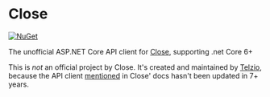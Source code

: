 # Close
[![NuGet](https://img.shields.io/nuget/v/close.svg)](https://www.nuget.org/packages/close/)

The unofficial ASP.NET Core API client for [Close](https://close.com), supporting .net Core 6+

This is _not_ an official project by Close. It's created and maintained by [Telzio](https://telzio.com), because the API client [mentioned](https://developer.close.com/topics/api-clients/#c) in Close' docs hasn't been updated in 7+ years.
